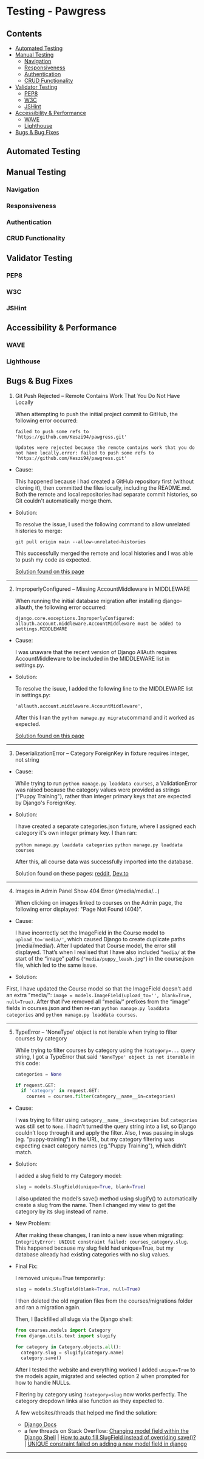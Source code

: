 # Testing - Pawgress

## Contents

  - [Automated Testing](#automated-testing)
  - [Manual Testing](#manual-testing)
    - [Navigation](#navigation)
    - [Responsiveness](#responsiveness)
    - [Authentication](#authentication)
    - [CRUD Functionality](#crud-functionality)
  - [Validator Testing](#validator-testing)
    - [PEP8](#pep8)
    - [W3C](#w3c)
    - [JSHint](#jshint)
  - [Accessibility \& Performance](#accessibility--performance)
    - [WAVE](#wave)
    - [Lighthouse](#lighthouse)
  - [Bugs \& Bug Fixes](#bugs--bug-fixes)


## Automated Testing


## Manual Testing

### Navigation
### Responsiveness
### Authentication
### CRUD Functionality 


## Validator Testing

### PEP8
### W3C
### JSHint


## Accessibility & Performance

### WAVE
### Lighthouse


## Bugs & Bug Fixes

1. Git Push Rejected – Remote Contains Work That You Do Not Have Locally

    When attempting to push the initial project commit to GitHub,  the following error occurred:

    `failed to push some refs to 'https://github.com/Keszi94/pawgress.git'`

    `Updates were rejected because the remote contains work that you do not have locally.error: failed to push some refs to 'https://github.com/Keszi94/pawgress.git'`

* Cause:

  This happened because I had created a GitHub repository first (without cloning it), then committed the files locally, including the README.md. Both the remote and local repositories had separate commit histories, so Git couldn't automatically merge them.

* Solution:

  To resolve the issue, I used the following command to allow unrelated histories to merge:

  `git pull origin main --allow-unrelated-histories`

  This successfully merged the remote and local histories and I was able to push my code as expected.

  [Solution found on this page](https://stackoverflow.com/questions/37937984/git-refusing-to-merge-unrelated-histories-on-rebase)

---

2. ImproperlyConfigured – Missing AccountMiddleware in MIDDLEWARE

    When running the initial database migration after installing django-allauth, the following error occurred:

    `django.core.exceptions.ImproperlyConfigured: allauth.account.middleware.AccountMiddleware must be added to settings.MIDDLEWARE`

* Cause:

  I was unaware that the recent version of Django AllAuth requires AccountMiddleware to be included in the MIDDLEWARE list in settings.py. 

* Solution:

  To resolve the isuue, I added the following line to the MIDDLEWARE list in settings.py:

  `'allauth.account.middleware.AccountMiddleware',`

  After this I ran the `python manage.py migrate`command and it worked as expected.

  [Solution found on this page](https://stackoverflow.com/questions/77012106/django-allauth-modulenotfounderror-no-module-named-allauth-account-middlewar?utm_source=chatgpt.com)

---

3. DeserializationError – Category ForeignKey in fixture requires integer, not string

* Cause:

  While trying to run `python manage.py loaddata courses`, a ValidationError was raised because the category values were provided as strings ("Puppy Training"), rather than integer primary keys that are expected by Django's ForeignKey.

* Solution:

  I have created a separate categories.json fixture, where I assigned each category it's own integer primary key. I than ran:

  `python manage.py loaddata categories`
  `python manage.py loaddata courses`

  After this, all course data was successfully imported into the database.

  Solution found on these pages: [reddit](https://www.reddit.com/r/django/comments/10zift2/help_me_understand_how_to_load_data_into_the/), [Dev.to](https://dev.to/documendous/using-django-fixtures-with-foreign-keys-without-hardcoded-ids-1pa0)

---

4. Images in Admin Panel Show 404 Error (/media/media/...)

    When clicking on images linked to courses on the Admin page, the following error displayed: "Page Not Found (404)".

* Cause:

  I have incorrectly set the ImageField in the Course model to `upload_to='media/'`,  which caused Django to create duplicate paths (media/media/). After I updated that Course model, the error still displayed. That’s when I realised that I have also included `”media/` at the start of the “image” paths (`"media/puppy_leash.jpg"`) in the course.json file, which led to the same issue.

* 	Solution:

  First, I have updated the Course model so that the ImageField doesn't add an extra "media/": `image = models.ImageField(upload_to='', blank=True, null=True)`. 
  After that I’ve removed all “media/” prefixes from the “image” fields in courses.json and then re-ran `python manage.py loaddata categories` and `python manage.py loaddata courses`.

---

5. TypeError – 'NoneType' object is not iterable when trying to filter courses by category

    While trying to filter courses by category using the `?category=...` query string, I got a TypeError that said `'NoneType' object is not iterable` in this code:

    ```python
    categories = None 

    if request.GET: 
      if 'category' in request.GET:
        courses = courses.filter(category__name__in=categories)
    ```

* Cause:
  
  I was trying to filter using `category__name__in=categories`  but `categories` was still set to `None`. I hadn’t turned the query string into a list, so Django couldn’t loop through it and apply the filter. Also, I was passing in slugs (eg. "puppy-training") in the URL, but my category filtering was expecting exact category names (eg."Puppy Training"), which didn’t match.

* Solution:

  I added a slug field to my Category model:

  ```python
  slug = models.SlugField(unique=True, blank=True)
  ```

  I also updated the model’s save() method using slugify() to automatically create a slug from the name. Then I changed my view to get the category by its slug instead of name.

*	New Problem:

    After making these changes, I ran into a new issue when migrating: `IntegrityError: UNIQUE constraint failed: courses_category.slug`. This happened because my slug field had unique=True, but my database already had existing categories with no slug values.

* Final Fix:

  I removed unique=True temporarily:

  ```python
  slug = models.SlugField(blank=True, null=True)
  ```

  I then deleted the old mgration files from the courses/migrations folder and ran a migration again.

  Then, I	Backfilled all slugs via the Django shell:

  ```python
  from courses.models import Category
  from django.utils.text import slugify

  for category in Category.objects.all():
    category.slug = slugify(category.name)
    category.save()
  ```

  After I tested the website and everything worked I added `unique=True` to the models again, migrated and selected option 2 when prompted for how to handle NULLs.

  Filtering by category using `?category=slug` now works perfectly. The category dropdown links also function as they expected to.

  A few websites/threads that helped me find the solution: 
    * [Django Docs](https://docs.djangoproject.com/en/5.2/ref/models/fields/) 
    * a few threads on Stack Overflow:
    [Changing model field within the Django Shell](https://stackoverflow.com/questions/32899609/changing-model-field-within-the-django-shell) |
    [How to auto fill SlugField instead of overriding save()?](https://stackoverflow.com/questions/50615561/how-to-auto-fill-slugfield-instead-of-overriding-save) |
    [UNIQUE constraint failed on adding a new model field in django](https://stackoverflow.com/questions/58631272/unique-constraint-failed-on-adding-a-new-model-field-in-django)

--- 